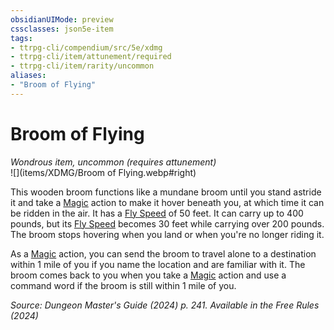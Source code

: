 ```yaml
---
obsidianUIMode: preview
cssclasses: json5e-item
tags:
- ttrpg-cli/compendium/src/5e/xdmg
- ttrpg-cli/item/attunement/required
- ttrpg-cli/item/rarity/uncommon
aliases: 
- "Broom of Flying"
---
```

# Broom of Flying
*Wondrous item, uncommon (requires attunement)*  
![](items/XDMG/Broom of Flying.webp#right)  


This wooden broom functions like a mundane broom until you stand astride it and take a [Magic](actions.md#Magic) action to make it hover beneath you, at which time it can be ridden in the air. It has a [Fly Speed](fly-speed-xphb.md) of 50 feet. It can carry up to 400 pounds, but its [Fly Speed](fly-speed-xphb.md) becomes 30 feet while carrying over 200 pounds. The broom stops hovering when you land or when you're no longer riding it.

As a [Magic](actions.md#Magic) action, you can send the broom to travel alone to a destination within 1 mile of you if you name the location and are familiar with it. The broom comes back to you when you take a [Magic](actions.md#Magic) action and use a command word if the broom is still within 1 mile of you.

*Source: Dungeon Master's Guide (2024) p. 241. Available in the Free Rules (2024)*